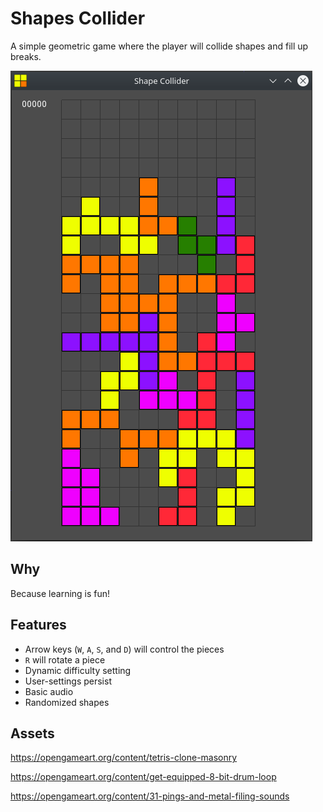# Shapes Collider

A simple geometric game where the player will collide shapes and fill up breaks.

![Game Image](game_image_1.png?raw=true "Game Image")

## Why

Because learning is fun!

## Features

* Arrow keys (`W`, `A`, `S`, and `D`) will control the pieces
* `R` will rotate a piece
* Dynamic difficulty setting
* User-settings persist
* Basic audio
* Randomized shapes

## Assets

https://opengameart.org/content/tetris-clone-masonry

https://opengameart.org/content/get-equipped-8-bit-drum-loop

https://opengameart.org/content/31-pings-and-metal-filing-sounds
